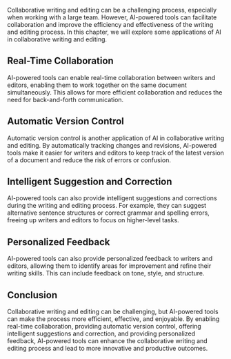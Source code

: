 
Collaborative writing and editing can be a challenging process, especially when working with a large team. However, AI-powered tools can facilitate collaboration and improve the efficiency and effectiveness of the writing and editing process. In this chapter, we will explore some applications of AI in collaborative writing and editing.

Real-Time Collaboration
-----------------------

AI-powered tools can enable real-time collaboration between writers and editors, enabling them to work together on the same document simultaneously. This allows for more efficient collaboration and reduces the need for back-and-forth communication.

Automatic Version Control
-------------------------

Automatic version control is another application of AI in collaborative writing and editing. By automatically tracking changes and revisions, AI-powered tools make it easier for writers and editors to keep track of the latest version of a document and reduce the risk of errors or confusion.

Intelligent Suggestion and Correction
-------------------------------------

AI-powered tools can also provide intelligent suggestions and corrections during the writing and editing process. For example, they can suggest alternative sentence structures or correct grammar and spelling errors, freeing up writers and editors to focus on higher-level tasks.

Personalized Feedback
---------------------

AI-powered tools can also provide personalized feedback to writers and editors, allowing them to identify areas for improvement and refine their writing skills. This can include feedback on tone, style, and structure.

Conclusion
----------

Collaborative writing and editing can be challenging, but AI-powered tools can make the process more efficient, effective, and enjoyable. By enabling real-time collaboration, providing automatic version control, offering intelligent suggestions and correction, and providing personalized feedback, AI-powered tools can enhance the collaborative writing and editing process and lead to more innovative and productive outcomes.
